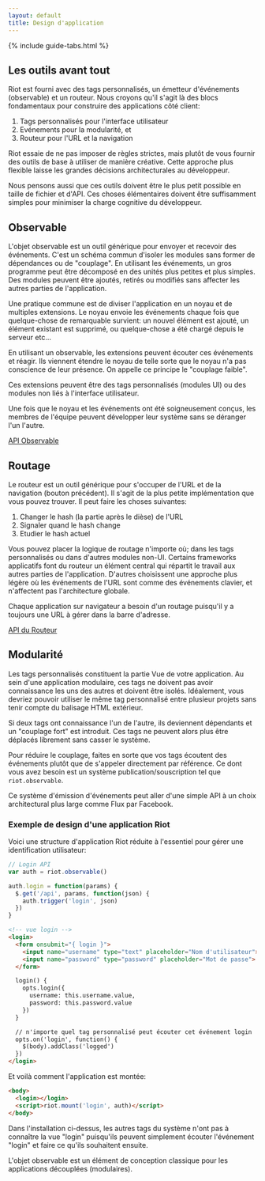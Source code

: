 ```yaml
---
layout: default
title: Design d'application
---
```


{% include guide-tabs.html %}

## Les outils avant tout

Riot est fourni avec des tags personnalisés, un émetteur d'événements (observable) et un routeur. Nous croyons qu'il s'agit là des blocs fondamentaux pour construire des applications côté client:

1. Tags personnalisés pour l'interface utilisateur
2. Evénements pour la modularité, et
3. Routeur pour l'URL et la navigation

Riot essaie de ne pas imposer de règles strictes, mais plutôt de vous fournir des outils de base à utiliser de manière créative. Cette approche plus flexible laisse les grandes décisions architecturales au développeur.

Nous pensons aussi que ces outils doivent être le plus petit possible en taille de fichier et d'API. Ces choses élémentaires doivent être suffisamment simples pour minimiser la charge cognitive du développeur.


## Observable

L'objet observable est un outil générique pour envoyer et recevoir des événements. C'est un schéma commun d'isoler les modules sans former de dépendances ou de "couplage". En utilisant les événements, un gros programme peut être décomposé en des unités plus petites et plus simples. Des modules peuvent être ajoutés, retirés ou modifiés sans affecter les autres parties de l'application.

Une pratique commune est de diviser l'application en un noyau et de multiples extensions. Le noyau envoie les événements chaque fois que quelque-chose de remarquable survient: un nouvel élément est ajouté, un élément existant est supprimé, ou quelque-chose a été chargé depuis le serveur etc...

En utilisant un observable, les extensions peuvent écouter ces événements et réagir. Ils viennent étendre le noyau de telle sorte que le noyau n'a pas conscience de leur présence. On appelle ce principe le "couplage faible".

Ces extensions peuvent être des tags personnalisés (modules UI) ou des modules non liés à l'interface utilisateur.

Une fois que le noyau et les événements ont été soigneusement conçus, les membres de l'équipe peuvent développer leur système sans se déranger l'un l'autre.

[API Observable](/api/observable/)


## Routage

Le routeur est un outil générique pour s'occuper de l'URL et de la navigation (bouton précédent). Il s'agit de la plus petite implémentation que vous pouvez trouver. Il peut faire les choses suivantes:

1. Changer le hash (la partie après le dièse) de l'URL
2. Signaler quand le hash change
3. Etudier le hash actuel

Vous pouvez placer la logique de routage n'importe où; dans les tags personnalisés ou dans d'autres modules non-UI. Certains frameworks applicatifs font du routeur un élément central qui répartit le travail aux autres parties de l'application. D'autres choisissent une approche plus légère où les événements de l'URL sont comme des événements clavier, et n'affectent pas l'architecture globale.

Chaque application sur navigateur a besoin d'un routage puisqu'il y a toujours une URL à gérer dans la barre d'adresse.

[API du Routeur](/api/route/)


## Modularité

Les tags personnalisés constituent la partie Vue de votre application. Au sein d'une application modulaire, ces tags ne doivent pas avoir connaissance les uns des autres et doivent être isolés. Idéalement, vous devriez pouvoir utiliser le même tag personnalisé entre plusieur projets sans tenir compte du balisage HTML extérieur.

Si deux tags ont connaissance l'un de l'autre, ils deviennent dépendants et un "couplage fort" est introduit. Ces tags ne peuvent alors plus être déplacés librement sans casser le système.

Pour réduire le couplage, faites en sorte que vos tags écoutent des événements plutôt que de s'appeler directement par référence. Ce dont vous avez besoin est un système publication/souscription tel que `riot.observable`.

Ce système d'émission d'événements peut aller d'une simple API à un choix architectural plus large comme Flux par Facebook.

### Exemple de design d'une application Riot

Voici une structure d'application Riot réduite à l'essentiel pour gérer une identification utilisateur:

```js
// Login API
var auth = riot.observable()

auth.login = function(params) {
  $.get('/api', params, function(json) {
    auth.trigger('login', json)
  })
}
```
```html
<!-- vue login -->
<login>
  <form onsubmit="{ login }">
    <input name="username" type="text" placeholder="Nom d'utilisateur">
    <input name="password" type="password" placeholder="Mot de passe">
  </form>

  login() {
    opts.login({
      username: this.username.value,
      password: this.password.value
    })
  }

  // n'importe quel tag personnalisé peut écouter cet événement login
  opts.on('login', function() {
    $(body).addClass('logged')
  })
</login>
```

Et voilà comment l'application est montée:

```html
<body>
  <login></login>
  <script>riot.mount('login', auth)</script>
</body>
```

Dans l'installation ci-dessus, les autres tags du système n'ont pas à connaître la vue "login" puisqu'ils peuvent simplement écouter l'événement "login" et faire ce qu'ils souhaitent ensuite.

L'objet observable est un élément de conception classique pour les applications découplées (modulaires).
